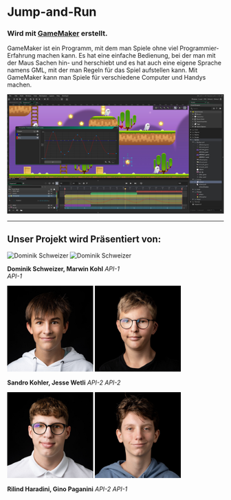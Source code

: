 # Jump-and-Run


### Wird mit [GameMaker](https://gamemaker.io/de) erstellt.

GameMaker ist ein Programm, mit dem man Spiele ohne viel Programmier-Erfahrung machen kann. Es hat eine einfache Bedienung, bei der man mit der Maus Sachen hin- und herschiebt und es hat auch eine eigene Sprache namens GML, mit der man Regeln für das Spiel aufstellen kann. Mit GameMaker kann man Spiele für verschiedene Computer und Handys machen.

![Game maker](images/GameMaker.jpg)

---
## Unser Projekt wird Präsentiert von:
<img src="D:\02_ZLI (Lokal)\JumpAndRun\Jump-and-Run\images\Dominik Schweizer.jpg" alt="Dominik Schweizer" width="200" height="200">

<img src="D:\02_ZLI (Lokal)\JumpAndRun\Jump-and-Run\images\Marwin Kohl.jpg" alt="Dominik Schweizer" width="200" height="200">

**Dominik Schweizer, Marwin Kohl**
_API-1   
API-1_

<img src="images\Jesse Wetli.jpg" alt="Dominik Schweizer" width="200" height="200">

<img src="images\Sandro Kohler.jpg" alt="Dominik Schweizer" width="200" height="200">

**Sandro Kohler, Jesse Wetli**
_API-2
API-2_

<img src="images\Rilind Haradini.jpg" alt="Dominik Schweizer" width="200" height="200">

<img src="images\Gino Paganini.jpg" alt="Dominik Schweizer" width="200" height="200">

**Rilind Haradini, Gino Paganini**
_API-2
API-1_



